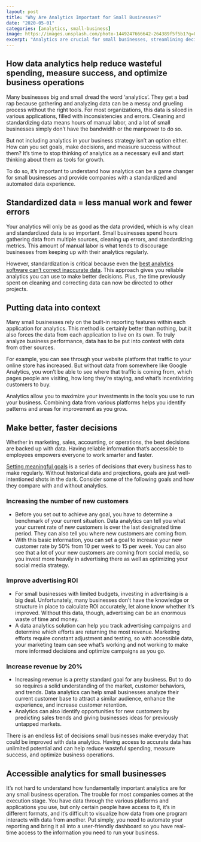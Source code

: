 ```yaml
---
layout: post
title: "Why Are Analytics Important for Small Businesses?"
date: "2020-05-01"
categories: [analytics, small-business]
image: https://images.unsplash.com/photo-1449247666642-264389f5f5b1?q=80&w=1469&auto=format&fit=crop&ixlib=rb-4.0.3&ixid=M3wxMjA3fDB8MHxwaG90by1wYWdlfHx8fGVufDB8fHx8fA%3D%3D
excerpt: "Analytics are crucial for small businesses, streamlining decision-making through standardized data that reduces manual work and errors. By combining insights from various sources, businesses can set meaningful goals, improve advertising ROI, and boost revenue with precision. Accessible analytics, automated reporting, and user-friendly dashboards are key for optimizing business operations in real-time."
---
```


## How data analytics help reduce wasteful spending, measure success, and optimize business operations

Many businesses big and small dread the word ‘analytics’. They get a bad rap because gathering and analyzing data can be a messy and grueling process without the right tools. For most organizations, this data is siloed in various applications, filled with inconsistencies and errors. Cleaning and standardizing data means hours of manual labor, and a lot of small businesses simply don’t have the bandwidth or the manpower to do so.

But not including analytics in your business strategy isn’t an option either. How can you set goals, make decisions, and measure success without them? It’s time to stop thinking of analytics as a necessary evil and start thinking about them as tools for growth.

To do so, it’s important to understand how analytics can be a game changer for small businesses and provide companies with a standardized and automated data experience.

## Standardized data = less manual work and fewer errors

Your analytics will only be as good as the data provided, which is why clean and standardized data is so important. Small businesses spend hours gathering data from multiple sources, cleaning up errors, and standardizing metrics. This amount of manual labor is what tends to discourage businesses from keeping up with their analytics regularly.

However, standardization is critical because even the [best analytics software can’t correct inaccurate data](https://winpure.com/blog/business-benefits-data-standardization/). This approach gives you reliable analytics you can use to make better decisions. Plus, the time previously spent on cleaning and correcting data can now be directed to other projects.

## Putting data into context

Many small businesses rely on the built-in reporting features within each application for analytics. This method is certainly better than nothing, but it also forces the data from each application to live on its own. To truly analyze business performance, data has to be put into context with data from other sources.

For example, you can see through your website platform that traffic to your online store has increased. But without data from somewhere like Google Analytics, you won’t be able to see where that traffic is coming from, which pages people are visiting, how long they’re staying, and what’s incentivizing customers to buy.

Analytics allow you to maximize your investments in the tools you use to run your business. Combining data from various platforms helps you identify patterns and areas for improvement as you grow.

## Make better, faster decisions

Whether in marketing, sales, accounting, or operations, the best decisions are backed up with data. Having reliable information that’s accessible to employees empowers everyone to work smarter and faster.

[Setting meaningful goals](https://www.grow.com/blog/data-important-business) is a series of decisions that every business has to make regularly. Without historical data and projections, goals are just well-intentioned shots in the dark. Consider some of the following goals and how they compare with and without analytics.

### Increasing the number of new customers

- Before you set out to achieve any goal, you have to determine a benchmark of your current situation. Data analytics can tell you what your current rate of new customers is over the last designated time period. They can also tell you where new customers are coming from.
- With this basic information, you can set a goal to increase your new customer rate by 50% from 10 per week to 15 per week. You can also see that a lot of your new customers are coming from social media, so you invest more heavily in advertising there as well as optimizing your social media strategy.

### Improve advertising ROI

- For small businesses with limited budgets, investing in advertising is a big deal. Unfortunately, many businesses don’t have the knowledge or structure in place to calculate ROI accurately, let alone know whether it’s improved. Without this data, though, advertising can be an enormous waste of time and money.
- A data analytics solution can help you track advertising campaigns and determine which efforts are returning the most revenue. Marketing efforts require constant adjustment and testing, so with accessible data, your marketing team can see what’s working and not working to make more informed decisions and optimize campaigns as you go. 

### Increase revenue by 20%

- Increasing revenue is a pretty standard goal for any business. But to do so requires a solid understanding of the market, customer behaviors, and trends. Data analytics can help small businesses analyze their current customer base to attract a similar audience, enhance the experience, and increase customer retention.
- Analytics can also identify opportunities for new customers by predicting sales trends and giving businesses ideas for previously untapped markets.

There is an endless list of decisions small businesses make everyday that could be improved with data analytics. Having access to accurate data has unlimited potential and can help reduce wasteful spending, measure success, and optimize business operations.

## Accessible analytics for small businesses

It’s not hard to understand how fundamentally important analytics are for any small business operation. The trouble for most companies comes at the execution stage. You have data through the various platforms and applications you use, but only certain people have access to it, it’s in different formats, and it’s difficult to visualize how data from one program interacts with data from another. Put simply, you need to automate your reporting and bring it all into a user-friendly dashboard so you have real-time access to the information you need to run your business.